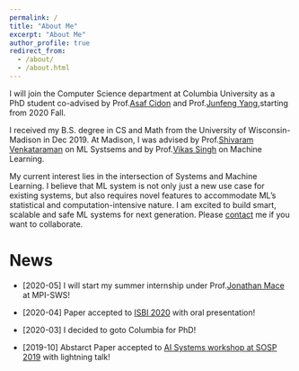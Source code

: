 ```yaml
---
permalink: /
title: "About Me"
excerpt: "About Me"
author_profile: true
redirect_from: 
  - /about/
  - /about.html
---
```


I will join the Computer Science department at Columbia University as a PhD student co-advised by Prof.[Asaf Cidon](https://www.asafcidon.com/) and Prof.[Junfeng Yang](http://www.cs.columbia.edu/~junfeng/),starting from 2020 Fall.

I received my B.S. degree in CS and Math from the University of Wisconsin-Madison in Dec 2019. At Madison, I was advised by Prof.[Shivaram Venkataraman](https://shivaram.org/) on ML Systsems and by Prof.[Vikas Singh](https://www.biostat.wisc.edu/~vsingh/) on Machine Learning.

My current interest lies in the intersection of Systems and Machine Learning. I believe that ML system is not only just a new use case for existing systems, but also requires novel features to accommodate ML’s statistical and computation-intensive nature. I am excited to build smart, scalable and safe ML systems for next generation. Please [contact](mailto:wei<dot>h<at>columbia<dot>edu) me if you want to collaborate.

News
======
* \[2020-05\]  I will start my summer internship under Prof.[Jonathan Mace](https://people.mpi-sws.org/~jcmace/) at MPI-SWS!

* \[2020-04\]  Paper accepted to [ISBI 2020](http://2020.biomedicalimaging.org/) with oral presentation!

* \[2020-03\]  I decided to goto Columbia for PhD!

* \[2019-10\]  Abstarct Paper accepted to [AI Systems workshop at SOSP 2019](http://learningsys.org/sosp19/) with lightning talk!